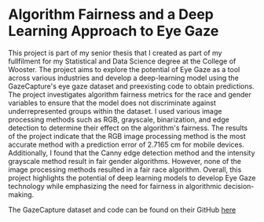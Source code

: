 # Algorithm Fairness and a Deep Learning Approach to Eye Gaze
This project is part of my senior thesis that I created as part of my fullfilment for my Statistical and Data Science degree at the College of Wooster.
The project aims to explore the potential of Eye Gaze as a tool across various industries and develop a deep-learning model using the GazeCapture's eye gaze dataset and preexisting code to obtain predictions. The project investigates algorithm fairness metrics for the race and gender variables to ensure that the model does not discriminate against underrepresented groups within the dataset. I used various image processing methods such as RGB, grayscale, binarization, and edge detection to determine their effect on the algorithm's fairness. The results of the project indicate that the RGB image processing method is the most accurate method with a prediction error of 2.7165 cm for mobile devices. Additionally, I found that the Canny edge detection method and the intensity grayscale method result in fair gender algorithms. However, none of the image processing methods resulted in a fair race algorithm. Overall, this project highlights the potential of deep learning models to develop Eye Gaze technology while emphasizing the need for fairness in algorithmic decision-making.

The GazeCapture dataset and code can be found on their GitHub [here](https://github.com/CSAILVision/GazeCapture)





